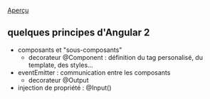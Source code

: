 <a href="http://www.rxlabz.com/labz/ng2-demo" target="_blank">Aperçu</a>

## quelques principes d'Angular 2

+ composants et "sous-composants"
  + decorateur @Component : définition du tag personalisé, du template, des styles...
+ eventEmitter : communication entre les composants
  + decorateur @Output
+ injection de propriété : @Input()
